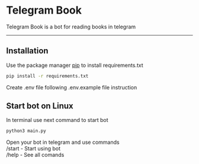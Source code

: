 # Telegram Book  

Telegram Book is a bot for reading books in telegram  

----

## Installation

Use the package manager [pip](https://pip.pypa.io/en/stable/) to install requirements.txt

```bash
pip install -r requirements.txt
```

Create .env file following .env.example file instruction  

## Start bot on Linux  

In terminal use next command to start bot  

```bash
python3 main.py  
```

Open your bot in telegram and use commands   
/start  - Start using bot  
/help  - See all comands
